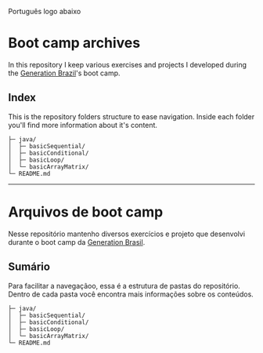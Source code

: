 Português logo abaixo

# Boot camp archives

In this repository I keep various exercises and projects I developed during the [Generation Brazil](https://brazil.generation.org/)'s boot camp.

## Index

This is the repository folders structure to ease navigation. Inside each folder you'll find more information about it's content.

    ├─ java/
    │  ├─ basicSequential/
    │  ├─ basicConditional/
    │  ├─ basicLoop/
    │  └─ basicArrayMatrix/
    └─ README.md

---

# Arquivos de boot camp

Nesse repositório mantenho diversos exercícios e projeto que desenvolvi durante o boot camp da [Generation Brasil](https://brazil.generation.org/).

## Sumário

Para facilitar a navegaçãoo, essa é a estrutura de pastas do repositório. Dentro de cada pasta você encontra mais informações sobre os conteúdos.

    ├─ java/
    │  ├─ basicSequential/
    │  ├─ basicConditional/
    │  ├─ basicLoop/
    │  └─ basicArrayMatrix/
    └─ README.md
